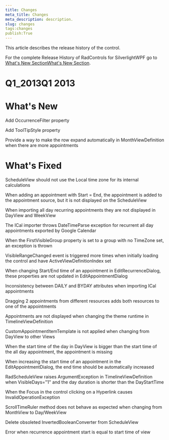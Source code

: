 ```yaml
---
title: Changes
meta_title: Changes
meta_description: description.
slug: changes
tags:changes
publish:True
---
```



This article describes the release history of the control.

For the complete Release History of RadControls for SilverlightWPF go to 
			[What's New Section](http://www.telerik.com/products/silverlight/whats-new.aspx)[What's New Section](http://www.telerik.com/products/wpf/whats-new.aspx).

# Q1_2013Q1 2013

# What's New

Add OccurrenceFilter property

Add ToolTipStyle property

Provide a way to make the row expand automatically in MonthViewDefinition when there are more appointments 

# What's Fixed

ScheduleView should not use the Local time zone for its internal calculations

When adding an appointment with Start = End, the appointment is added to the appointment source, but it is not displayed on the ScheduleView

When importing all day recurring appointments they are not displayed in DayView and WeekView

The ICal importer throws DateTimeParse exception for recurrent all day appointments exported by Google Calendar 

When the FirstVisibleGroup property is set to a group with no TimeZone set, an exception is thrown 

VisibleRangeChanged event is triggered more times when initially loading the control and have ActiveViewDefinitionIndex set

When changing Start/End time of an appointment in EditRecurrenceDialog, these properties are not updated in EditAppointmentDialog 

Inconsistency between DAILY and BYDAY attributes when importing ICal appointments 

Dragging 2 appointments from different resources adds both resources to one of the appointments 

Appointments are not displayed when changing the theme runtime in TimelineViewDefinition

CustomAppointmentItemTemplate is not applied when changing from DayView to other Views 

When the start time of the day in DayView is bigger than the start time of the all day appointment, the appointment is missing 

When increasing the start time of an appointment in the EditAppointmentDialog, the end time should be automatically increased

RadScheduleView raises ArgumentException in TimelineViewDefinition when VisibleDays="1" and the day duration is shorter than the DayStartTime

When the Focus in the control clicking on a Hyperlink causes InvalidOperationException 

ScrollTimeRuler method does not behave as expected when changing from MonthView to Day/WeekView 

Delete obsoleted InvertedBooleanConverter from ScheduleView 

Error when recurrence appointment start is equal to start time of view
